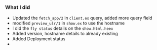### What I did
- Updated the `fetch_app/2` in `client.ex` query, added more query field
- modified `preview_ulr/1` in `show.ex` to use the hostname
- I did the `fly status` details on the `show.html.heex` 
- Added version, hostname details to already existing
- Added Deployment status
- 
